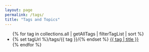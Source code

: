 ```yaml
---
layout: page
permalink: /tags/
title: "Tags and Topics"
---
```

<ul>
{% for tag in collections.all | getAllTags | filterTagList | sort %}
<li>  {% set tagUrl %}/tags/{{ tag }}/{% endset %}
  <a href="{{ tagUrl | url }}" class="tag">{{ tag | title }}</a>
  </li>
{% endfor %}
</ul>